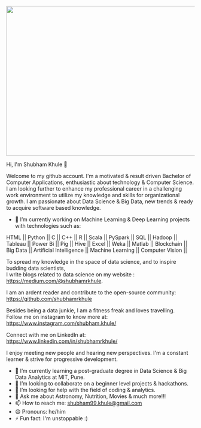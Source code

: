 <p align="center">
  <img width="600" height="400" src="https://www.google.com/search?q=animated+guy+with+laptop+gif&tbm=isch&ved=2ahUKEwj_1ueR6IfzAhVroksFHXehCb8Q2-cCegQIABAA&oq=animated+guy+with+laptop+gif&gs_lcp=CgNpbWcQA1DwRFinT2DhUmgAcAB4AIABxAGIAfELkgEDMC45mAEAoAEBqgELZ3dzLXdpei1pbWfAAQE&sclient=img&ei=MHxFYf_-GevErtoP98Km-As&bih=722&biw=1536&rlz=1C1GCEA_enIN959IN959#imgrc=YLwz35VwGc7e3M&imgdii=mJJWwW1ORKrmtM">
</p>
   
Hi, I'm Shubham Khule 👋 

Welcome to my github account. I'm a motivated & result driven Bachelor of Computer Applications, enthusiastic about technology & Computer Science. I am looking further to enhance my professional career in a challenging work environment to utilize my knowledge and skills for organizational growth. I am passionate about Data Science & Big Data, new trends & ready to acquire software based knowledge.


- 🔭 I’m currently working on Machine Learning & Deep Learning projects with technologies such as:<br>

HTML || Python || C || C++ || R || Scala || PySpark || SQL || Hadoop || Tableau || Power Bi || Pig || Hive || Excel || Weka || Matlab || Blockchain || Big Data || Artificial Intelligence || Machine Learning || Computer Vision ||

To spread my knowledge in the space of data science, and to inspire budding data scientists,<br>
I write blogs related to data science on my website : https://medium.com/@shubhamrkhule.

I am an ardent reader and contribute to the open-source community: https://github.com/shubhamrkhule

Besides being a data junkie, I am a fitness freak and loves travelling.<br>
Follow me on instagram to know more at: https://www.instagram.com/shubham.khule/

Connect with me on LinkedIn at: https://www.linkedin.com/in/shubhamrkhule/

I enjoy meeting new people and hearing new perspectives. I'm a constant learner & strive for progressive development.

- 🌱 I’m currently learning a post-graduate degree in Data Science & Big Data Analytics at MIT, Pune.
- 👯 I’m looking to collaborate on a beginner level projects & hackathons.
- 🤔 I’m looking for help with the field of coding & analytics.
- 💬 Ask me about Astronomy, Nutrition, Movies & much more!!! 
- 📫 How to reach me: shubham99.khule@gmail.com
- 😄 Pronouns: he/him
- ⚡ Fun fact: I'm unstoppable :)



